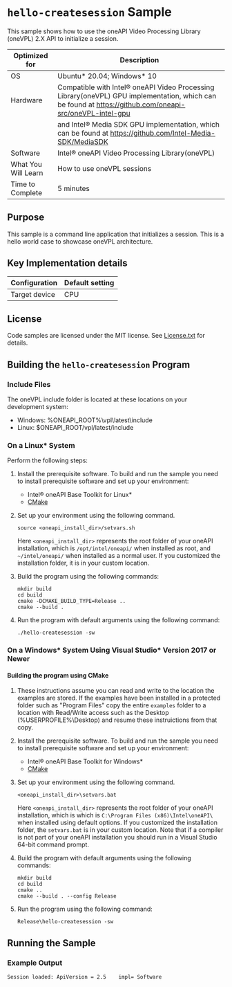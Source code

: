 # `hello-createsession` Sample

This sample shows how to use the oneAPI Video Processing Library (oneVPL) 2.X API to
initialize a session.

| Optimized for    | Description
|----------------- | ----------------------------------------
| OS               | Ubuntu* 20.04; Windows* 10
| Hardware         | Compatible with Intel® oneAPI Video Processing Library(oneVPL) GPU implementation, which can be found at https://github.com/oneapi-src/oneVPL-intel-gpu 
|                  | and Intel® Media SDK GPU implementation, which can be found at https://github.com/Intel-Media-SDK/MediaSDK
| Software         | Intel® oneAPI Video Processing Library(oneVPL) 
| What You Will Learn | How to use oneVPL sessions
| Time to Complete | 5 minutes


## Purpose

This sample is a command line application that initializes a session.  This is a
hello world case to showcase oneVPL architecture.


## Key Implementation details

| Configuration     | Default setting
| ----------------- | ----------------------------------
| Target device     | CPU 


## License

Code samples are licensed under the MIT license. See
[License.txt](https://github.com/oneapi-src/oneAPI-samples/blob/master/License.txt) for details.


## Building the `hello-createsession` Program

### Include Files
The oneVPL include folder is located at these locations on your development system:
 - Windows: %ONEAPI_ROOT%\vpl\latest\include 
 - Linux: $ONEAPI_ROOT/vpl/latest/include


### On a Linux* System

Perform the following steps:

1. Install the prerequisite software. To build and run the sample you need to
   install prerequisite software and set up your environment:

   - Intel® oneAPI Base Toolkit for Linux*
   - [CMake](https://cmake.org)

2. Set up your environment using the following command.
   ```
   source <oneapi_install_dir>/setvars.sh
   ```
   Here `<oneapi_install_dir>` represents the root folder of your oneAPI
   installation, which is `/opt/intel/oneapi/` when installed as root, and
   `~/intel/oneapi/` when installed as a normal user.  If you customized the
   installation folder, it is in your custom location.

3. Build the program using the following commands:
   ```
   mkdir build
   cd build
   cmake -DCMAKE_BUILD_TYPE=Release ..
   cmake --build .
   ```

4. Run the program with default arguments using the following command:
   ```
   ./hello-createsession -sw
   ```

### On a Windows* System Using Visual Studio* Version 2017 or Newer

#### Building the program using CMake

1. These instructions assume you can read and write to the location 
   the examples are stored. If the examples have been installed in a
   protected folder such as "Program Files" copy the entire `examples`
   folder to a location with Read/Write access such as the Desktop
   (%USERPROFILE%\Desktop) and resume these instruictions from that copy.

2. Install the prerequisite software. To build and run the sample you need to
   install prerequisite software and set up your environment:

   - Intel® oneAPI Base Toolkit for Windows*
   - [CMake](https://cmake.org)

3. Set up your environment using the following command.
   ```
   <oneapi_install_dir>\setvars.bat
   ```
   Here `<oneapi_install_dir>` represents the root folder of your oneAPI
   installation, which is which is `C:\Program Files (x86)\Intel\oneAPI\`
   when installed using default options. If you customized the installation
   folder, the `setvars.bat` is in your custom location.  Note that if a
   compiler is not part of your oneAPI installation you should run in a Visual
   Studio 64-bit command prompt.

4. Build the program with default arguments using the following commands:
   ```
   mkdir build
   cd build
   cmake ..
   cmake --build . --config Release
   ```

5. Run the program using the following command:
   ```
   Release\hello-createsession -sw
   ```


## Running the Sample



### Example Output

```
Session loaded: ApiVersion = 2.5 	impl= Software
```

